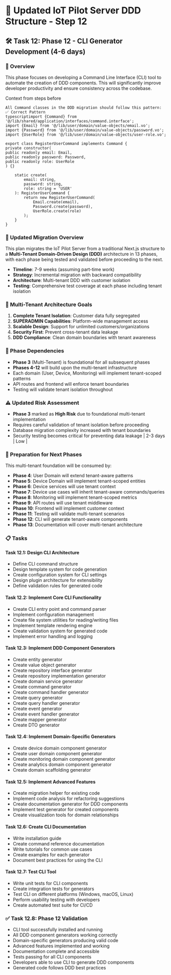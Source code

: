# 🚀 Updated IoT Pilot Server DDD Structure - Step 12

## 🛠️ Task 12: Phase 12 - CLI Generator Development (4-6 days)

### 🎯 Overview
This phase focuses on developing a Command Line Interface (CLI) tool to automate the creation of DDD components. This will significantly improve developer productivity and ensure consistency across the codebase.

Context from steps before

```
All Command classes in the DDD migration should follow this pattern:
✅ Correct Pattern
typescriptimport {Command} from '@/lib/shared/application/interfaces/command.interface';
import {Email} from '@/lib/user/domain/value-objects/email.vo';
import {Password} from '@/lib/user/domain/value-objects/password.vo';
import {UserRole} from '@/lib/user/domain/value-objects/user-role.vo';

export class RegisterUserCommand implements Command {
private constructor(
public readonly email: Email,
public readonly password: Password,
public readonly role: UserRole
) {}

    static create(
        email: string,
        password: string,
        role: string = 'USER'
    ): RegisterUserCommand {
        return new RegisterUserCommand(
            Email.create(email),
            Password.create(password),
            UserRole.create(role)
        );
    }
}
```

### 🎯 Updated Migration Overview

This plan migrates the IoT Pilot Server from a traditional Next.js structure to a **Multi-Tenant Domain-Driven Design (DDD)** architecture in 13 phases, with each phase being tested and validated before proceeding to the next.

- **Timeline**: 7-9 weeks (assuming part-time work)
- **Strategy**: Incremental migration with backward compatibility
- **Architecture**: Multi-tenant DDD with customer isolation
- **Testing**: Comprehensive test coverage at each phase including tenant isolation

### 🏢 Multi-Tenant Architecture Goals

1. **Complete Tenant Isolation**: Customer data fully segregated
2. **SUPERADMIN Capabilities**: Platform-wide management access
3. **Scalable Design**: Support for unlimited customers/organizations
4. **Security First**: Prevent cross-tenant data leakage
5. **DDD Compliance**: Clean domain boundaries with tenant awareness

### 🔄 Phase Dependencies

- **Phase 3** (Multi-Tenant) is foundational for all subsequent phases
- **Phases 4-12** will build upon the multi-tenant infrastructure
- Each domain (User, Device, Monitoring) will implement tenant-scoped patterns
- API routes and frontend will enforce tenant boundaries
- Testing will validate tenant isolation throughout

### ⚠️ Updated Risk Assessment

- **Phase 3** marked as **High Risk** due to foundational multi-tenant implementation
- Requires careful validation of tenant isolation before proceeding
- Database migration complexity increased with tenant boundaries
- Security testing becomes critical for preventing data leakage               | 2-3 days | Low        |

### 🔄 Preparation for Next Phases

This multi-tenant foundation will be consumed by:
- **Phase 4**: User Domain will extend tenant-aware patterns
- **Phase 5**: Device Domain will implement tenant-scoped entities
- **Phase 6**: Device services will use tenant context
- **Phase 7**: Device use cases will inherit tenant-aware commands/queries
- **Phase 8**: Monitoring will implement tenant-scoped metrics
- **Phase 9**: API routes will use tenant middleware
- **Phase 10**: Frontend will implement customer context
- **Phase 11**: Testing will validate multi-tenant scenarios
- **Phase 12**: CLI will generate tenant-aware components
- **Phase 13**: Documentation will cover multi-tenant architecture

### 📋 Tasks

#### Task 12.1: Design CLI Architecture
- Define CLI command structure
- Design template system for code generation
- Create configuration system for CLI settings
- Design plugin architecture for extensibility
- Define validation rules for generated code

#### Task 12.2: Implement Core CLI Functionality
- Create CLI entry point and command parser
- Implement configuration management
- Create file system utilities for reading/writing files
- Implement template rendering engine
- Create validation system for generated code
- Implement error handling and logging

#### Task 12.3: Implement DDD Component Generators
- Create entity generator
- Create value object generator
- Create repository interface generator
- Create repository implementation generator
- Create domain service generator
- Create command generator
- Create command handler generator
- Create query generator
- Create query handler generator
- Create event generator
- Create event handler generator
- Create mapper generator
- Create DTO generator

#### Task 12.4: Implement Domain-Specific Generators
- Create device domain component generator
- Create user domain component generator
- Create monitoring domain component generator
- Create analytics domain component generator
- Create domain scaffolding generator

#### Task 12.5: Implement Advanced Features
- Create migration helper for existing code
- Implement code analysis for refactoring suggestions
- Create documentation generator for DDD components
- Implement test generator for created components
- Create visualization tools for domain relationships

#### Task 12.6: Create CLI Documentation
- Write installation guide
- Create command reference documentation
- Write tutorials for common use cases
- Create examples for each generator
- Document best practices for using the CLI

#### Task 12.7: Test CLI Tool
- Write unit tests for CLI components
- Create integration tests for generators
- Test CLI on different platforms (Windows, macOS, Linux)
- Perform usability testing with developers
- Create automated test suite for CI/CD

### ✅ Task 12.8: Phase 12 Validation
- CLI tool successfully installed and running
- All DDD component generators working correctly
- Domain-specific generators producing valid code
- Advanced features implemented and working
- Documentation complete and accessible
- Tests passing for all CLI components
- Developers able to use CLI to generate DDD components
- Generated code follows DDD best practices